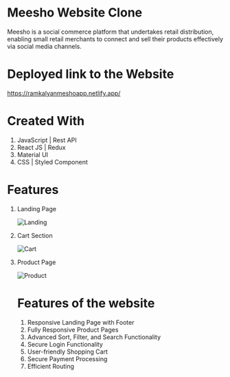 # Meesho Website Clone

Meesho is a social commerce platform that undertakes retail distribution, enabling small retail merchants to connect and sell their products effectively via social media channels.

# Deployed link to the Website

https://ramkalyanmeshoapp.netlify.app/
# Created With

1. JavaScript | Rest API
2. React JS | Redux
3. Material UI
4. CSS | Styled Component


# Features

1. Landing Page

   ![Landing](https://i.imgur.com/nKDTwTd.png)

2. Cart Section

   ![Cart](https://i.imgur.com/XfrAOt0.png)

3. Product Page

   ![Product](https://i.imgur.com/VlUxeVG.png)
 
   
   # Features of the website
   1. Responsive Landing Page with Footer
   2. Fully Responsive Product Pages
   3. Advanced Sort, Filter, and Search Functionality
   4. Secure Login Functionality
   5. User-friendly Shopping Cart
   6. Secure Payment Processing
   7. Efficient Routing

 
